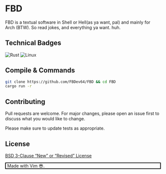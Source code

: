 # FBD

FBD is a textual software in Shell or Hell(as ya want, pal) and mainly for Arch (BTW). So read jokes, and everything ya want. huh. <br>

## Technical Badges
![Rust](https://img.shields.io/badge/rust-%23000000.svg?style=for-the-badge&logo=rust&logoColor=white)
![Linux](https://img.shields.io/badge/Linux-FCC624?style=for-the-badge&logo=linux&logoColor=black)
<br>

## Compile & Commands
```bash
git clone https://github.com/FBDev64/FBD && cd FBD
cargo run -r
```

## Contributing

Pull requests are welcome. For major changes, please open an issue first
to discuss what you would like to change.

Please make sure to update tests as appropriate.

## License

[BSD 3-Clause “New” or “Revised” License](https://choosealicense.com/licenses/bsd-3-clause/)

<marquee direction="right" behavior="alternate" 
        style="border:black 2px solid">
        Made with Vim 😎.
    </marquee>
